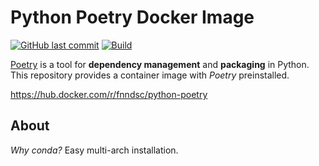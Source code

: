 # Python Poetry Docker Image

[![GitHub last commit](https://img.shields.io/github/last-commit/FNNDSC/python-poetry)](https://github.com/FNNDSC/python-poetry)
[![Build](https://github.com/FNNDSC/python-poetry/actions/workflows/build.yml/badge.svg)](https://github.com/FNNDSC/python-poetry/actions)


[Poetry](https://python-poetry.org/docs/) is a tool for
**dependency management** and **packaging** in Python.
This repository provides a container image with _Poetry_ preinstalled.

https://hub.docker.com/r/fnndsc/python-poetry


## About

_Why conda?_ Easy multi-arch installation.
